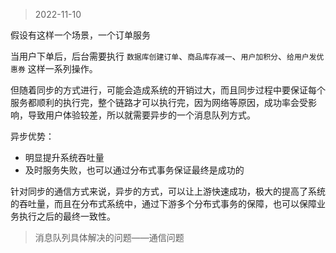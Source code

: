 > 2022-11-10

假设有这样一个场景，一个订单服务

当用户下单后，后台需要执行 `数据库创建订单`、`商品库存减一`、`用户加积分`、`给用户发优惠券` 这样一系列操作。



但随着同步的方式进行，可能会造成系统的开销过大，而且同步过程中要保证每个服务都顺利的执行完，整个链路才可以执行完，因为网络等原因，成功率会受影响，导致用户体验较差，所以就需要异步的一个消息队列方式。

异步优势：

+ 明显提升系统吞吐量
+ 及时服务失败，也可以通过分布式事务保证最终是成功的

针对同步的通信方式来说，异步的方式，可以让上游快速成功，极大的提高了系统的吞吐量，而且在分布式系统中，通过下游多个分布式事务的保障，也可以保障业务执行之后的最终一致性。



> 消息队列具体解决的问题——通信问题

